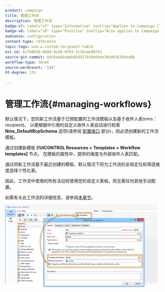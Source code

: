 ```yaml
---
product: campaign
title: 管理工作流
description: 管理工作流
badge-v7: label="v7" type="Informative" tooltip="Applies to Campaign Classic v7"
badge-v8: label="v8" type="Positive" tooltip="Also applies to Campaign v8"
audience: configuration
content-type: reference
topic-tags: use-a-custom-recipient-table
exl-id: 617b0050-6b04-4c68-9f63-511baae99f41
source-git-commit: 6dc6aeb5adeb82d527b39a05ee70a9926205ea0b
workflow-type: tm+mt
source-wordcount: '134'
ht-degree: 11%

---
```


# 管理工作流{#managing-workflows}



默认情况下，您的新工作流基于已预配置的工作流模板以及基于收件人表(nms：recipient)。 以便根据中引用的自定义收件人表自动进行检索 **Nms_DefaultRcpSchema** 选项(请参阅 [配置接口](../../configuration/using/configuring-the-interface.md) 部分)，则必须创建新的工作流模板。

通过创建新模板 **[!UICONTROL Resources > Templates > Workflow templates]** 节点。 在模板的属性中，提供的维度与外部收件人表匹配。

通过将新工作流基于最近创建的模板，默认情况下将为工作流的全局定位和筛选维度选择个性化表。

因此，工作流中使用的所有活动将使用您的自定义表格，而无需任何其他手动配置。

如需有关此工作流的详细信息，请参阅[本章节](../../workflow/using/about-workflows.md)。

![](assets/cfg_external_table_workflow.png)
